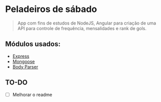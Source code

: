 # Peladeiros de sábado

> App com fins de estudos de NodeJS, Angular para criação de uma API para controle de frequência, mensalidades e rank de gols.

## Módulos usados:

- [Express](https://www.npmjs.com/package/express)
- [Mongoose](https://www.npmjs.com/package/mongoose)
- [Body Parser](https://www.npmjs.com/package/body-parser)

## TO-DO

- [ ] Melhorar o readme
